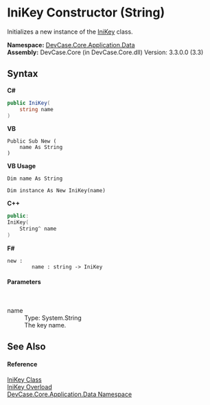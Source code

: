 # IniKey Constructor (String)
 

Initializes a new instance of the <a href="T_DevCase_Core_Application_Data_IniKey">IniKey</a> class.

**Namespace:**&nbsp;<a href="N_DevCase_Core_Application_Data">DevCase.Core.Application.Data</a><br />**Assembly:**&nbsp;DevCase.Core (in DevCase.Core.dll) Version: 3.3.0.0 (3.3)

## Syntax

**C#**<br />
``` C#
public IniKey(
	string name
)
```

**VB**<br />
``` VB
Public Sub New ( 
	name As String
)
```

**VB Usage**<br />
``` VB Usage
Dim name As String

Dim instance As New IniKey(name)
```

**C++**<br />
``` C++
public:
IniKey(
	String^ name
)
```

**F#**<br />
``` F#
new : 
        name : string -> IniKey
```


#### Parameters
&nbsp;<dl><dt>name</dt><dd>Type: System.String<br />The key name.</dd></dl>

## See Also


#### Reference
<a href="T_DevCase_Core_Application_Data_IniKey">IniKey Class</a><br /><a href="Overload_DevCase_Core_Application_Data_IniKey__ctor">IniKey Overload</a><br /><a href="N_DevCase_Core_Application_Data">DevCase.Core.Application.Data Namespace</a><br />